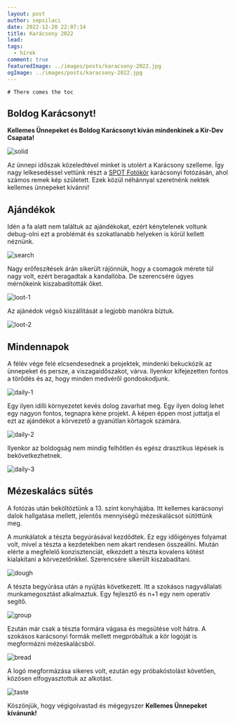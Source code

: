 ```yaml
---
layout: post
author: sepsilaci
date: 2022-12-20 22:07:14
title: Karácsony 2022
lead:
tags:
  - hírek
comment: true
featuredImage: ../images/posts/karacsony-2022.jpg
ogImage: ../images/posts/karacsony-2022.jpg
---
```


```toc
# There comes the toc
```

## Boldog Karácsonyt!

**Kellemes Ünnepeket és Boldog Karácsonyt kíván mindenkinek a Kir-Dev Csapata!**

![solid](../images/posts/karacsony-2022.jpg)

Az ünnepi időszak közeledtével minket is utolért a Karácsony szelleme. Így nagy lelkesedéssel vettünk részt a [SPOT Fotókör](https://spot.sch.bme.hu/) karácsonyi fotózásán, ahol számos remek kép született. Ezek közül néhánnyal szeretnénk nektek kellemes ünnepeket kívánni!

## Ajándékok

Idén a fa alatt nem találtuk az ajándékokat, ezért kénytelenek voltunk debug-olni ezt a problémát és szokatlanabb helyeken is körül kellett néznünk.

![search](https://warp.sch.bme.hu/images/20221214_194858_geresbergo)

Nagy erőfeszíŧések árán sikerült rájönnük, hogy a csomagok mérete túl nagy volt, ezért beragadtak a kandallóba. De szerencsére ügyes mérnökeink kiszabadították őket.

![loot-1](https://warp.sch.bme.hu/images/20221214_194718_geresbergo)

Az ajánédok végső kiszállítását a legjobb manókra bíztuk.

![loot-2](https://warp.sch.bme.hu/images/20221214_194735_geresbergo)

## Mindennapok

A félév vége felé elcsendesednek a projektek, mindenki bekuckózik az ünnepeket és persze, a viszagaidőszakot, várva. Ilyenkor kifejezetten fontos a törődés és az, hogy minden medvéről gondoskodjunk.

![daily-1](https://warp.sch.bme.hu/images/20221214_195354_geresbergo)

Egy ilyen idilli környezetet kevés dolog zavarhat meg. Egy ilyen dolog lehet egy nagyon fontos, tegnapra kéne projekt. A képen éppen most juttatja el ezt az ajándékot a körvezető a gyanútlan körtagok számára.

![daily-2](https://warp.sch.bme.hu/images/20221214_195002_geresbergo)

Ilyenkor az boldogság nem mindig felhőtlen és egész drasztikus lépések is bekövetkezhetnek.

![daily-3](https://warp.sch.bme.hu/images/20221214_195123_geresbergo)


## Mézeskalács sütés

A fotózás után beköltöztünk a 13. szint konyhájába. Itt kellemes karácsonyi dalok hallgatása mellett, jelentős mennyiségű mézeskalácsot sütöttünk meg.

A munkálatok a tészta begyúrásával kezdődtek. Ez egy időigényes folyamat volt, mivel a tészta a kezdetekben nem akart rendesen összeállni. Miután elérte a megfelelő konzisztenciát, elkezdett a tészta kovalens kötést kialakítani a körvezetőnkkel. Szerencsére sikerült kiszabadítani.

![dough](https://warp.sch.bme.hu/images/bb-and-dough)


A tészta begyúrása után a nyújtás következett. Itt a szokásos nagyvállalati munkamegosztást alkalmaztuk. Egy fejlesztő és n+1 egy nem operatív segítő.

![group](https://warp.sch.bme.hu/images/20221215_201001)

Ezután már csak a tészta formára vágasa és megsütése volt hátra. A szokásos karácsonyi formák mellett megpróbáltuk a kör logóját is megformázni mézeskalácsból.

![bread](https://warp.sch.bme.hu/images/kir-dev-bread-2)

A logó megformázása sikeres volt, ezután egy próbakóstolást követően, közösen elfogyasztottuk az alkotást.

![taste](https://warp.sch.bme.hu/images/20221215_205653)

Köszönjük, hogy végigolvastad és mégegyszer **Kellemes Ünnepeket kívánunk!**
